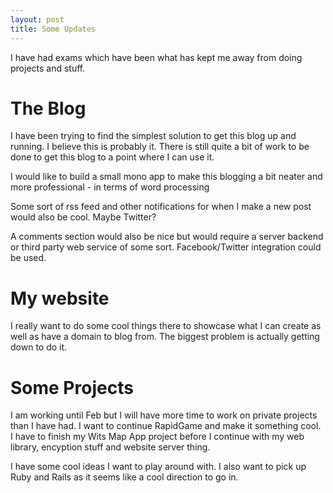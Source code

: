 ```yaml
---
layout: post
title: Some Updates
---
```


I have had exams which have been what has kept me away from doing projects and stuff.

The Blog
========
I have been trying to find the simplest solution to get this blog up and running. I believe this is probably it.
There is still quite a bit of work to be done to get this blog to a point where I can use it.

I would like to build a small mono app to make this blogging a bit neater and more professional - in terms of word processing

Some sort of rss feed and other notifications for when I make a new post would also be cool. Maybe Twitter?

A comments section would also be nice but would require a server backend or third party web service of some sort.
Facebook/Twitter integration could be used.

My website
==========
I really want to do some cool things there to showcase what I can create as well as have a domain to blog from.
The biggest problem is actually getting down to do it.

Some Projects
=============
I am working until Feb but I will have more time to work on private projects than I have had.
I want to continue RapidGame and make it something cool.
I have to finish my Wits Map App project before I continue with my web library, encyption stuff and website server thing.

I have some cool ideas I want to play around with. I also want to pick up Ruby and Rails as it seems like a cool direction to go in.
